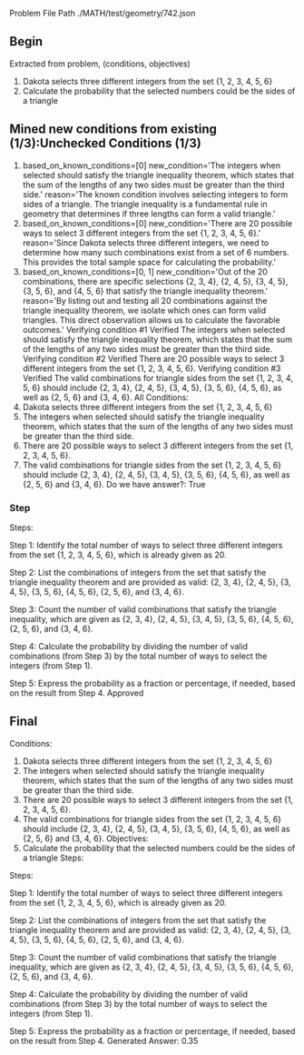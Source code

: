 Problem File Path
./MATH/test/geometry/742.json
## Begin
Extracted from problem, (conditions, objectives)
1. Dakota selects three different integers from the set {1, 2, 3, 4, 5, 6}
1. Calculate the probability that the selected numbers could be the sides of a triangle
## Mined new conditions from existing (1/3):Unchecked Conditions (1/3)
1. based_on_known_conditions=[0] new_condition='The integers when selected should satisfy the triangle inequality theorem, which states that the sum of the lengths of any two sides must be greater than the third side.' reason='The known condition involves selecting integers to form sides of a triangle. The triangle inequality is a fundamental rule in geometry that determines if three lengths can form a valid triangle.'
2. based_on_known_conditions=[0] new_condition='There are 20 possible ways to select 3 different integers from the set {1, 2, 3, 4, 5, 6}.' reason='Since Dakota selects three different integers, we need to determine how many such combinations exist from a set of 6 numbers. This provides the total sample space for calculating the probability.'
3. based_on_known_conditions=[0, 1] new_condition='Out of the 20 combinations, there are specific selections {2, 3, 4}, {2, 4, 5}, {3, 4, 5}, {3, 5, 6}, and {4, 5, 6} that satisfy the triangle inequality theorem.' reason='By listing out and testing all 20 combinations against the triangle inequality theorem, we isolate which ones can form valid triangles. This direct observation allows us to calculate the favorable outcomes.'
Verifying condition #1
Verified
The integers when selected should satisfy the triangle inequality theorem, which states that the sum of the lengths of any two sides must be greater than the third side.
Verifying condition #2
Verified
There are 20 possible ways to select 3 different integers from the set {1, 2, 3, 4, 5, 6}.
Verifying condition #3
Verified
The valid combinations for triangle sides from the set {1, 2, 3, 4, 5, 6} should include {2, 3, 4}, {2, 4, 5}, {3, 4, 5}, {3, 5, 6}, {4, 5, 6}, as well as {2, 5, 6} and {3, 4, 6}.
All Conditions: 
1. Dakota selects three different integers from the set {1, 2, 3, 4, 5, 6}
2. The integers when selected should satisfy the triangle inequality theorem, which states that the sum of the lengths of any two sides must be greater than the third side.
3. There are 20 possible ways to select 3 different integers from the set {1, 2, 3, 4, 5, 6}.
4. The valid combinations for triangle sides from the set {1, 2, 3, 4, 5, 6} should include {2, 3, 4}, {2, 4, 5}, {3, 4, 5}, {3, 5, 6}, {4, 5, 6}, as well as {2, 5, 6} and {3, 4, 6}.
Do we have answer?: True
### Step

Steps:

Step 1:
Identify the total number of ways to select three different integers from the set {1, 2, 3, 4, 5, 6}, which is already given as 20.

Step 2:
List the combinations of integers from the set that satisfy the triangle inequality theorem and are provided as valid: {2, 3, 4}, {2, 4, 5}, {3, 4, 5}, {3, 5, 6}, {4, 5, 6}, {2, 5, 6}, and {3, 4, 6}.

Step 3:
Count the number of valid combinations that satisfy the triangle inequality, which are given as {2, 3, 4}, {2, 4, 5}, {3, 4, 5}, {3, 5, 6}, {4, 5, 6}, {2, 5, 6}, and {3, 4, 6}.

Step 4:
Calculate the probability by dividing the number of valid combinations (from Step 3) by the total number of ways to select the integers (from Step 1).

Step 5:
Express the probability as a fraction or percentage, if needed, based on the result from Step 4.
Approved
## Final
Conditions:
1. Dakota selects three different integers from the set {1, 2, 3, 4, 5, 6}
2. The integers when selected should satisfy the triangle inequality theorem, which states that the sum of the lengths of any two sides must be greater than the third side.
3. There are 20 possible ways to select 3 different integers from the set {1, 2, 3, 4, 5, 6}.
4. The valid combinations for triangle sides from the set {1, 2, 3, 4, 5, 6} should include {2, 3, 4}, {2, 4, 5}, {3, 4, 5}, {3, 5, 6}, {4, 5, 6}, as well as {2, 5, 6} and {3, 4, 6}.
Objectives:
1. Calculate the probability that the selected numbers could be the sides of a triangle
Steps:

Steps:

Step 1:
Identify the total number of ways to select three different integers from the set {1, 2, 3, 4, 5, 6}, which is already given as 20.

Step 2:
List the combinations of integers from the set that satisfy the triangle inequality theorem and are provided as valid: {2, 3, 4}, {2, 4, 5}, {3, 4, 5}, {3, 5, 6}, {4, 5, 6}, {2, 5, 6}, and {3, 4, 6}.

Step 3:
Count the number of valid combinations that satisfy the triangle inequality, which are given as {2, 3, 4}, {2, 4, 5}, {3, 4, 5}, {3, 5, 6}, {4, 5, 6}, {2, 5, 6}, and {3, 4, 6}.

Step 4:
Calculate the probability by dividing the number of valid combinations (from Step 3) by the total number of ways to select the integers (from Step 1).

Step 5:
Express the probability as a fraction or percentage, if needed, based on the result from Step 4.
Generated Answer: 
0.35